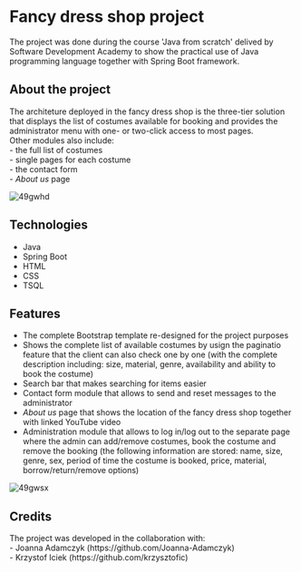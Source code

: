 # Fancy dress shop project 
<p>The project was done during the course 'Java from scratch' delived by Software Development Academy to show the practical use of Java programming language together
with Spring Boot framework.</p>

## About the project 
<p>The architeture deployed in the fancy dress shop is the three-tier solution that displays the list of costumes available for booking and provides the administrator menu with one- or two-click access to most pages.<br>
Other modules also include:<br>
  - the full list of costumes<br>
  - single pages for each costume<br>
  - the contact form<br>
  - <em>About us</em> page<br></p>

![49gwhd](https://user-images.githubusercontent.com/55624673/88480808-682be400-cf58-11ea-97bd-2b6f25c14362.gif)

## Technologies
- Java
- Spring Boot 
- HTML
- CSS
- TSQL

## Features
- The complete Bootstrap template re-designed for the project purposes 
- Shows the complete list of available costumes by usign the paginatio feature that the client can also check one by one 
(with the complete description including: size, material, genre, availability and ability to book the costume)
- Search bar that makes searching for items easier
- Contact form module that allows to send and reset messages to the administrator
- <em>About us</em> page that shows the location of the fancy dress shop together with linked YouTube video
- Administration module that allows to log in/log out to the separate page where the admin can add/remove costumes, book the costume and remove the booking 
(the following information are stored: name, size, genre, sex, period of time the costume is booked, price, material, borrow/return/remove options)<br>

![49gwsx](https://user-images.githubusercontent.com/55624673/88480906-fe600a00-cf58-11ea-93df-b72ee174aa71.gif)

## Credits 
<p>The project was developed in the collaboration with:<br>
  - Joanna Adamczyk (https://github.com/Joanna-Adamczyk)<br>
  - Krzystof Iciek (https://github.com/krzysztofic)</p>
